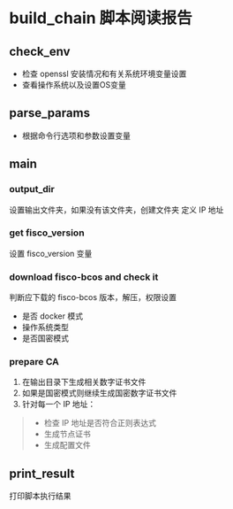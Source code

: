 # build_chain 脚本阅读报告

## check_env

- 检查 openssl 安装情况和有关系统环境变量设置
- 查看操作系统以及设置OS变量

## parse_params

- 根据命令行选项和参数设置变量

## main

### output_dir

设置输出文件夹，如果没有该文件夹，创建文件夹
定义 IP 地址

### get fisco_version

设置 fisco_version 变量

### download fisco-bcos and check it

判断应下载的 fisco-bcos 版本，解压，权限设置

- 是否 docker 模式
- 操作系统类型
- 是否国密模式

### prepare CA

1. 在输出目录下生成相关数字证书文件
2. 如果是国密模式则继续生成国密数字证书文件
3. 针对每一个 IP 地址：

> - 检查 IP 地址是否符合正则表达式
> - 生成节点证书
> - 生成配置文件

## print_result

打印脚本执行结果
